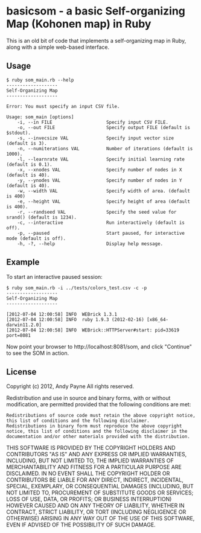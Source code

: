 
# basicsom - a basic Self-organizing Map (Kohonen map) in Ruby

This is an old bit of code that implements a self-organizing map in Ruby, along
with a simple web-based interface.

## Usage

```
$ ruby som_main.rb --help
-------------------
Self-Organizing Map
-------------------

Error: You must specify an input CSV file.

Usage: som_main [options]
    -i, --in FILE                    Specify input CSV FILE.
    -o, --out FILE                   Specify output FILE (default is $stdout).
    -s, --invecsize VAL              Specify input vector size (default is 3).
    -n, --numiterations VAL          Number of iterations (default is 1000).
    -l, --learnrate VAL              Specify initial learning rate (default is 0.1).
    -x, --xnodes VAL                 Specify number of nodes in X (default is 40).
    -y, --ynodes VAL                 Specify number of nodes in Y (default is 40).
    -w, --width VAL                  Specify width of area. (default is 400)
    -e, --height VAL                 Specify height of area (default is 400).
    -r, --randseed VAL               Specify the seed value for srand() (default is 1234).
    -c, --interactive                Run interactively (default is off).
    -p, --paused                     Start paused, for interactive mode (default is off).
    -h, -?, --help                   Display help message.
```

## Example

To start an interactive paused session:

```
$ ruby som_main.rb -i ../tests/colors_test.csv -c -p 
-------------------
Self-Organizing Map
-------------------

[2012-07-04 12:00:58] INFO  WEBrick 1.3.1
[2012-07-04 12:00:58] INFO  ruby 1.9.3 (2012-02-16) [x86_64-darwin11.2.0]
[2012-07-04 12:00:58] INFO  WEBrick::HTTPServer#start: pid=33619 port=8081
```

Now point your browser to http://localhost:8081/som, and click "Continue" to see
the SOM in action.


## License

Copyright (c) 2012, Andy Payne
All rights reserved.

Redistribution and use in source and binary forms, with or without modification, are permitted provided that the following conditions are met:

    Redistributions of source code must retain the above copyright notice, this list of conditions and the following disclaimer.
    Redistributions in binary form must reproduce the above copyright notice, this list of conditions and the following disclaimer in the documentation and/or other materials provided with the distribution.

THIS SOFTWARE IS PROVIDED BY THE COPYRIGHT HOLDERS AND CONTRIBUTORS "AS IS" AND ANY EXPRESS OR IMPLIED WARRANTIES, INCLUDING, BUT NOT LIMITED TO, THE IMPLIED WARRANTIES OF MERCHANTABILITY AND FITNESS FOR A PARTICULAR PURPOSE ARE DISCLAIMED. IN NO EVENT SHALL THE COPYRIGHT HOLDER OR CONTRIBUTORS BE LIABLE FOR ANY DIRECT, INDIRECT, INCIDENTAL, SPECIAL, EXEMPLARY, OR CONSEQUENTIAL DAMAGES (INCLUDING, BUT NOT LIMITED TO, PROCUREMENT OF SUBSTITUTE GOODS OR SERVICES; LOSS OF USE, DATA, OR PROFITS; OR BUSINESS INTERRUPTION) HOWEVER CAUSED AND ON ANY THEORY OF LIABILITY, WHETHER IN CONTRACT, STRICT LIABILITY, OR TORT (INCLUDING NEGLIGENCE OR OTHERWISE) ARISING IN ANY WAY OUT OF THE USE OF THIS SOFTWARE, EVEN IF ADVISED OF THE POSSIBILITY OF SUCH DAMAGE.



